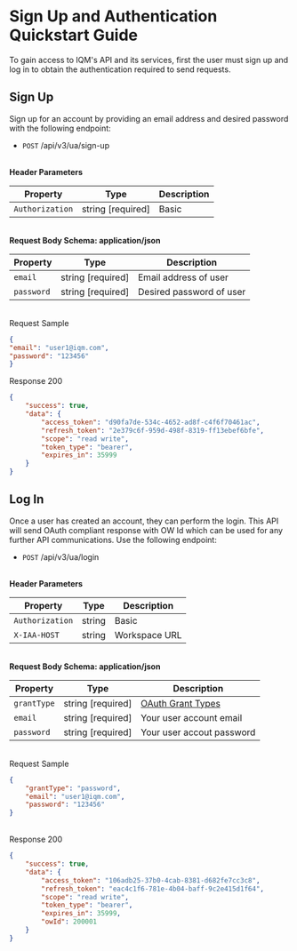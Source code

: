 # Sign Up and Authentication Quickstart Guide

To gain access to IQM's API and its services, first the user must sign up and log in to obtain the authentication required to send requests.

## Sign Up

Sign up for an account by providing an email address and desired password with the following endpoint:

* `POST` /api/v3/ua/sign-up

\
**Header Parameters**

| Property | Type | Description |
| ---- | ---- | --- |
| `Authorization` | string [required] | Basic |

\
**Request Body Schema: application/json**

| Property | Type | Description |
| ---- | ---- | --- |
| `email` | string [required] | Email address of user |
| `password` | string [required] | Desired password of user |

\
Request Sample

```json
{
"email": "user1@iqm.com",
"password": "123456"
}
```

Response 200 

```json
{
    "success": true,
    "data": {
        "access_token": "d90fa7de-534c-4652-ad8f-c4f6f70461ac",
        "refresh_token": "2e379c6f-959d-498f-8319-ff13ebef6bfe",
        "scope": "read write",
        "token_type": "bearer",
        "expires_in": 35999
    }
}
```

## Log In

Once a user has created an account, they can perform the login. This API will send OAuth compliant response with OW Id which can be used for any further API communications. Use the following endpoint:

* `POST` /api/v3/ua/login

\
**Header Parameters**

| Property | Type | Description |
| ---- | ---- | --- |
| `Authorization` | string | Basic |
| `X-IAA-HOST` | string | Workspace URL |

\
**Request Body Schema: application/json**

| Property | Type | Description |
| ---- | ---- | --- |
| `grantType` | string [required] | [OAuth Grant Types](https://oauth.net/2/grant-types/) |
| `email` | string [required] | Your user account email |
| `password` | string [required] | Your user accout password |

\
Request Sample

```json
{
    "grantType": "password",
    "email": "user1@iqm.com",
    "password": "123456"
}
```

\
Response 200

```json
{
    "success": true,
    "data": {
        "access_token": "106adb25-37b0-4cab-8381-d682fe7cc3c8",
        "refresh_token": "eac4c1f6-781e-4b04-baff-9c2e415d1f64",
        "scope": "read write",
        "token_type": "bearer",
        "expires_in": 35999,
        "owId": 200001
    }
}
```